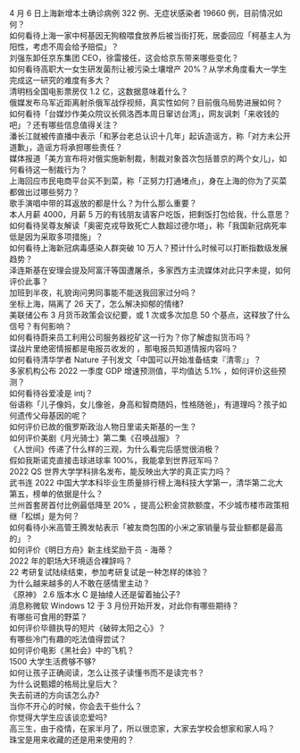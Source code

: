 4 月 6 日上海新增本土确诊病例 322 例、无症状感染者 19660 例，目前情况如何？  
如何看待上海一家中柯基因无狗粮喂食放养后被当街打死，居委回应「柯基主人为阳性，考虑不周会给予赔偿」？  
刘强东卸任京东集团 CEO，徐雷接任，这会给京东带来哪些变化？  
如何看待高职大一女生研发菌剂让被污染土壤增产 20%？从学术角度看大一学生完成这一研究的难度有多大？  
清明档全国电影票房仅 1.2 亿，这数据意味着什么？  
俄媒发布乌军近距离射杀俄军战俘视频，真实性如何？目前俄乌局势进展如何？  
如何看待「台媒炒作美众院议长佩洛西本周日窜访台湾」，网友讽刺「来收钱的吧」？还有哪些信息值得关注？  
潘长江就被传直播中表示「和茅台老总认识十几年」起诉造谣方，称「对方未公开道歉」，造谣方将承担哪些责任？  
媒体报道「美方宣布将对俄实施新制裁，制裁对象首次包括普京的两个女儿」，如何看待这一制裁行为？  
上海回应市民电商平台买不到菜，称「正努力打通堵点」，身在上海的你为了买菜都做出过哪些努力？  
歌手演唱中带的耳返放的都是什么？为什么那么重要？  
本人月薪 4000，月薪 5 万的有钱朋友请客户吃饭，把剩饭打包给我，什么意思？  
如何看待吴尊友解读「奥密克戎导致死亡人数超过德尔塔」，称「我国新冠病死率低是因为采取多项措施」？  
如何看待上海新冠病毒感染人群突破 10 万人？预计什么时候可以打断指数级发展趋势？  
泽连斯基在安理会提及阿富汗等国遭屠杀，多家西方主流媒体对此只字未提，如何评价此事？  
加班到半夜，礼貌询问男同事能不能送我回家过分吗？  
坐标上海，隔离了 26 天了，怎么解决抑郁的情绪?  
美联储公布 3 月货币政策会议纪要，或 1 次或多次加息 50 个基点，这释放了什么信号？有何影响？  
如何看待蔚来员工利用公司服务器挖矿这一行为？你了解虚拟货币吗？  
谍战片里绝密情报都是电报员收发的 ，那电报员知道情报内容吗？  
如何看待清华学者 Nature 子刊发文「中国可以开始准备结束『清零』」？  
多家机构公布 2022 一季度 GDP 增速预测值，平均值达 5.1% ，如何评价这些预测？  
如何看待谷爱凌是 intj？  
俗语称「儿子像妈，女儿像爸，身高和智商随妈，性格随爸」，有道理吗？孩子如何遗传父母基因的呢？  
如何评价已故的俄罗斯政治人物日里诺夫斯基的一生？  
如何评价美剧《月光骑士》第二集《召唤战服》？  
《人世间》传递了什么样的三观，为什么看完后感觉很消极？  
假如我斯诺克直接击球进球率 100%，我能拿到世界冠军吗？  
2022 QS 世界大学学科排名发布，能反映出大学的真正实力吗？  
武书连 2022 中国大学本科毕业生质量排行榜上海科技大学第一，清华第二北大第五，榜单的依据是什么？  
兰州首套房首付比例最低降至 20% ，提高公积金贷款额度，不少城市楼市政策相继「松绑」是为何？  
如何看待小米高管王腾发帖表示「被友商包围的小米之家销量与营业额都是最高的」？  
如何评价《明日方舟》新主线奖励干员 - 海蒂？  
2022 年的职场大环境适合裸辞吗？  
22 考研复试陆续结束，参加考研复试是一种怎样的体验？  
为什么越来越多的人不敢在感情里主动？  
《原神》 2.6 版本水 C 是抽绫人还是留着抽公子?  
消息称微软 Windows 12 于 3 月份开始开发，对此你有哪些期待？  
有哪些可食用的野菜？  
如何评价毕赣执导的短片《破碎太阳之心》？  
有哪些冷门有趣的吃法值得尝试？  
如何评价电影《黑社会》中的飞机？  
1500 大学生活费够不够?  
如何让孩子正确阅读，怎么让孩子读懂书而不是读完书？  
为什么说甄嬛的格局比皇后大？  
失去前进的方向该怎么办?  
当你不开心的时候，你会去干些什么？  
你觉得大学生应该谈恋爱吗?  
高三生，由于疫情，在家半月了，所以很恋家，大家去学校会想家和家人吗？  
珠宝是用来收藏的还是用来使用的？  
